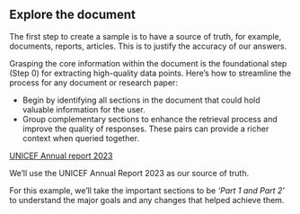 ## Explore the document

The first step to create a sample is to have a source of truth, for example, documents, reports, articles. This is to justify the accuracy of our answers.

Grasping the core information within the document is the foundational step (Step 0) for extracting high-quality data points. Here’s how to streamline the process for any document or research paper:

* Begin by identifying all sections in the document that could hold valuable information for the user.
* Group complementary sections to enhance the retrieval process and improve the quality of responses. These pairs can provide a richer context when queried together.

<a href="https://file.notion.so/f/f/ed1516c6-7c5f-46df-8753-39adc8858a24/ca893a06-aeb3-403c-93d0-710b82d6029f/UNICEF_Annual_report_2023_EN.pdf?table=block&id=1932951e-2f4c-815e-a259-f3efedcd8269&spaceId=ed1516c6-7c5f-46df-8753-39adc8858a24&expirationTimestamp=1740254400000&signature=Y3K47gbFPiHg_Wg0sw5e06MUTGwZFE4HJUPATu-hQQ0&downloadName=UNICEF+Annual+report+2023+EN.pdf"> UNICEF Annual report 2023 </a>

We’ll use the UNICEF Annual Report 2023 as our source of truth.

For this example, we’ll take the important sections to be *‘Part 1 and Part 2’* to understand the major goals and any changes that helped achieve them.